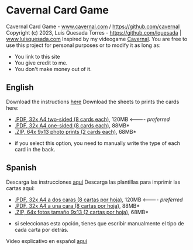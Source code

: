 # Cavernal Card Game
Cavernal Card Game - www.cavernal.com / https://github.com/cavernal
Copyright (c) 2023, Luis Quesada Torres - https://github.com/lquesada | www.luisquesada.com
Inspired by my videogame [Cavernal](https://cavernal.github.io/cavernal/).
You are free to use this project for personal purposes or to modify it as long as:
- You link to this site
- You give credit to me.
- You don't make money out of it.

English
-------

Download the instructions [here]()
Download the sheets to prints the cards here:
- [.PDF, 32x A4 two-sided (8 cards each)](https://github.com/cavernal/cavernal-card-game/releases/download/cavernal1.0/printa4-two-sided.pdf), 120MB <---- *preferred*
- [.PDF, 32x A4 one-sided (8 cards each)](https://github.com/cavernal/cavernal-card-game/releases/download/cavernal1.0/printa4-one-sided.pdf), 88MB*
- [.ZIP, 64x 9x13 photo prints (2 cards each)](https://github.com/cavernal/cavernal-card-game/releases/download/cavernal1.0/printpairs9x13.zip), 68MB*

* if you select this option, you need to manually write the type of each card in the back.
  
Spanish
-------

Descarga las instrucciones [aquí]()
Descarga las plantillas para imprimir las cartas aquí:
- [.PDF, 32x A4 a dos caras (8 cartas por hoja)](https://github.com/cavernal/cavernal-card-game/releases/download/cavernal1.0/printa4-two-sided.pdf), 120MB <---- *preferred*
- [.PDF, 32x A4 a una cara (8 cartas por hoja)](https://github.com/cavernal/cavernal-card-game/releases/download/cavernal1.0/printa4-one-sided.pdf), 88MB*
- [.ZIP, 64x fotos tamaño 9x13 (2 cartas por hoja)](https://github.com/cavernal/cavernal-card-game/releases/download/cavernal1.0/printpairs9x13.zip), 68MB*

* si seleccionas esta opción, tienes que escribir manualmente el tipo de cada carta por detrás.

Video explicativo en español [aquí]()
